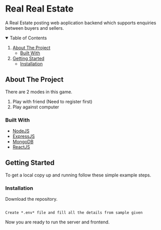 # Real Real Estate

A Real Estate posting web aoplication backend which supports enquiries between buyers and sellers.

<details open="open">
  <summary>Table of Contents</summary>
  <ol>
    <li>
      <a href="#about-the-project">About The Project</a>
      <ul>
        <li><a href="#built-with">Built With</a></li>
      </ul>
    </li>
    <li>
      <a href="#getting-started">Getting Started</a>
      <ul>
        <li><a href="#installation">Installation</a></li>
      </ul>
    </li>
  </ol>
</details>

## About The Project

There are 2 modes in this game.<br />
 1. Play with friend (Need to register first)<br />
 2. Play against computer<br />


### Built With

* [NodeJS](https://nodejs.org/en/)
* [ExpressJS](https://expressjs.com/)
* [MongoDB](https://www.mongodb.com/1)
* [ReactJS](https://reactjs.org/)

<!-- GETTING STARTED -->
## Getting Started

To get a local copy up and running follow these simple example steps.

### Installation

Download the repository.
```

Create *.env* file and fill all the details from sample given

```

Now you are ready to run the server and frontend.
<br />



